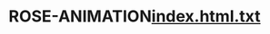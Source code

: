 # ROSE-ANIMATION[index.html.txt](https://github.com/user-attachments/files/18158464/index.html.txt)
